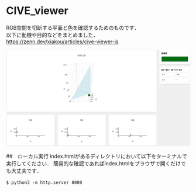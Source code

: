 # CIVE_viewer
RGB空間を切断する平面と色を確認するためのものです．  
以下に動機や目的などをまとめました．  
https://zenn.dev/xiakou/articles/cive-viewer-js  

![動作例](images/web2.jpg)

##　ローカル実行
index.htmlがあるディレクトリにおいて以下をターミナルで実行してください．
簡易的な確認であればindex.htmlをブラウザで開くだけでも大丈夫です．
```
$ python3 -m http.server 8000
```